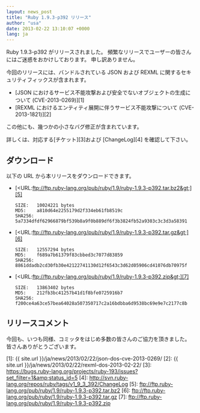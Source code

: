 ```yaml
---
layout: news_post
title: "Ruby 1.9.3-p392 リリース"
author: "usa"
date: 2013-02-22 13:10:07 +0000
lang: ja
---
```


Ruby 1.9.3-p392 がリリースされました。 頻繁なリリースでユーザーの皆さんにはご迷惑をおかけしております。 申し訳ありません。

今回のリリースには、バンドルされている JSON および REXML に関するセキュリティフィックスが含まれます。

* [JSON におけるサービス不能攻撃および安全でないオブジェクトの生成について
  (CVE-2013-0269)][1]
* [REXML におけるエンティティ展開に伴うサービス不能攻撃について
  (CVE-2013-1821)][2]

この他にも、幾つかの小さなバグ修正が含まれています。

詳しくは、対応する[チケット][3]および [ChangeLog][4] を確認して下さい。

## ダウンロード

以下の URL から本リリースをダウンロードできます。

* [&lt;URL:ftp://ftp.ruby-lang.org/pub/ruby/1.9/ruby-1.9.3-p392.tar.bz2&gt;][5]

      SIZE:   10024221 bytes
      MD5:    a810d64e2255179d2f334eb61fb8519c
      SHA256: 5a7334dfdf62966879bf539b8a9f0b889df6f3b3824fb52a9303c3c3d3a58391

* [&lt;URL:ftp://ftp.ruby-lang.org/pub/ruby/1.9/ruby-1.9.3-p392.tar.gz&gt;][6]

      SIZE:   12557294 bytes
      MD5:    f689a7b61379f83cbbed3c7077d83859
      SHA256: 8861ddadb2cd30fb30e42122741130d12f6543c3d62d05906cd41076db70975f

* [&lt;URL:ftp://ftp.ruby-lang.org/pub/ruby/1.9/ruby-1.9.3-p392.zip&gt;][7]

      SIZE:   13863402 bytes
      MD5:    212fb3bc41257b41d1f8bfe0725916b7
      SHA256: f200ce4a63ce57bea64028a507350717c2a16bdbba6d9538bc69e9e7c2177c8b

## リリースコメント

今回も、いつも同様、コミッタをはじめ多数の皆さんのご協力を頂きました。 皆さんありがとうございます。



[1]: {{ site.url }}/ja/news/2013/02/22/json-dos-cve-2013-0269/
[2]: {{ site.url }}/ja/news/2013/02/22/rexml-dos-2013-02-22/
[3]: https://bugs.ruby-lang.org/projects/ruby-193/issues?set_filter=1&amp;status_id=5
[4]: http://svn.ruby-lang.org/repos/ruby/tags/v1_9_3_392/ChangeLog
[5]: ftp://ftp.ruby-lang.org/pub/ruby/1.9/ruby-1.9.3-p392.tar.bz2
[6]: ftp://ftp.ruby-lang.org/pub/ruby/1.9/ruby-1.9.3-p392.tar.gz
[7]: ftp://ftp.ruby-lang.org/pub/ruby/1.9/ruby-1.9.3-p392.zip
